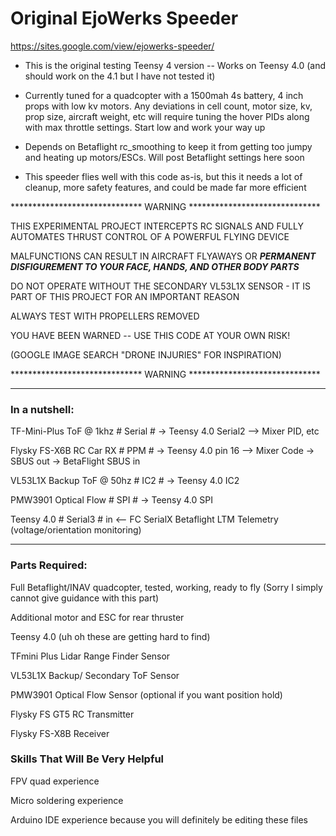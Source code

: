 # Original EjoWerks Speeder
https://sites.google.com/view/ejowerks-speeder/

- This is the original testing Teensy 4 version -- Works on Teensy 4.0 (and should work on the 4.1 but I have not tested it) 

- Currently tuned for a quadcopter with a 1500mah 4s battery, 4 inch props with low kv motors. Any deviations in cell count, motor size, kv, prop size, aircraft weight, etc will require tuning the hover PIDs along with max throttle settings. Start low and work your way up

- Depends on Betaflight rc_smoothing to keep it from getting too jumpy and heating up motors/ESCs. Will post Betaflight settings here soon

- This speeder flies well with this code as-is, but this it needs a lot of cleanup, more safety features, and could be made far more efficient 



****************************** WARNING ******************************

THIS EXPERIMENTAL PROJECT INTERCEPTS RC SIGNALS AND FULLY AUTOMATES THRUST CONTROL OF A POWERFUL FLYING DEVICE

MALFUNCTIONS CAN RESULT IN AIRCRAFT FLYAWAYS OR ***PERMANENT DISFIGUREMENT TO YOUR FACE, HANDS, AND OTHER BODY PARTS***

DO NOT OPERATE WITHOUT THE SECONDARY VL53L1X SENSOR - IT IS PART OF THIS PROJECT FOR AN IMPORTANT REASON 


ALWAYS TEST WITH PROPELLERS REMOVED

YOU HAVE BEEN WARNED -- USE THIS CODE AT YOUR OWN RISK!

(GOOGLE IMAGE SEARCH "DRONE INJURIES" FOR INSPIRATION)

****************************** WARNING ******************************




<hr>

### In a nutshell:

TF-Mini-Plus ToF @ 1khz # Serial #  -> Teensy 4.0 Serial2 --> Mixer PID, etc

Flysky FS-X6B RC Car RX # PPM # -> Teensy 4.0 pin 16 --> Mixer Code -> SBUS out -> BetaFlight SBUS in

VL53L1X Backup ToF @ 50hz # IC2 # -> Teensy 4.0 IC2

PMW3901 Optical Flow # SPI # -> Teensy 4.0 SPI

Teensy 4.0 # Serial3 # in <-- FC SerialX Betaflight LTM Telemetry (voltage/orientation monitoring)

<hr>



### Parts Required:

Full Betaflight/INAV quadcopter, tested, working, ready to fly (Sorry I simply cannot give guidance with this part)

Additional motor and ESC for rear thruster

Teensy 4.0 (uh oh these are getting hard to find)

TFmini Plus Lidar Range Finder Sensor

VL53L1X Backup/ Secondary ToF Sensor

PMW3901 Optical Flow Sensor (optional if you want position hold)

Flysky FS GT5 RC Transmitter

Flysky FS-X8B Receiver



### Skills That Will Be Very Helpful

FPV quad experience 

Micro soldering experience

Arduino IDE experience because you will definitely be editing these files
